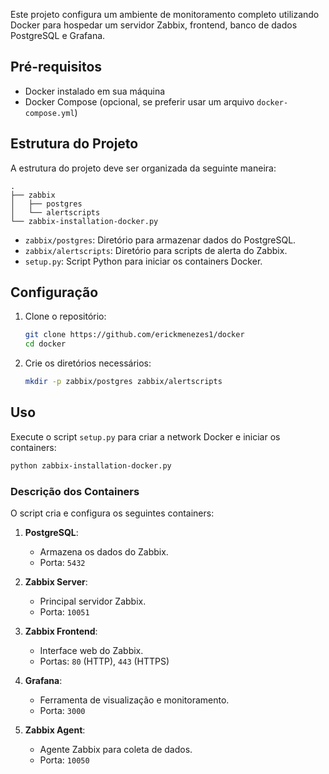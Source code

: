 Este projeto configura um ambiente de monitoramento completo utilizando Docker para hospedar um servidor Zabbix, frontend, banco de dados PostgreSQL e Grafana.

## Pré-requisitos

- Docker instalado em sua máquina
- Docker Compose (opcional, se preferir usar um arquivo `docker-compose.yml`)

## Estrutura do Projeto

A estrutura do projeto deve ser organizada da seguinte maneira:

```
.
├── zabbix
│   ├── postgres
│   └── alertscripts
└── zabbix-installation-docker.py
```

- `zabbix/postgres`: Diretório para armazenar dados do PostgreSQL.
- `zabbix/alertscripts`: Diretório para scripts de alerta do Zabbix.
- `setup.py`: Script Python para iniciar os containers Docker.

## Configuração

1. Clone o repositório:

   ```bash
   git clone https://github.com/erickmenezes1/docker
   cd docker
   ```

2. Crie os diretórios necessários:

   ```bash
   mkdir -p zabbix/postgres zabbix/alertscripts
   ```

## Uso

Execute o script `setup.py` para criar a network Docker e iniciar os containers:

```bash
python zabbix-installation-docker.py
```

### Descrição dos Containers

O script cria e configura os seguintes containers:

1. **PostgreSQL**:
   - Armazena os dados do Zabbix.
   - Porta: `5432`

2. **Zabbix Server**:
   - Principal servidor Zabbix.
   - Porta: `10051`

3. **Zabbix Frontend**:
   - Interface web do Zabbix.
   - Portas: `80` (HTTP), `443` (HTTPS)

4. **Grafana**:
   - Ferramenta de visualização e monitoramento.
   - Porta: `3000`

5. **Zabbix Agent**:
   - Agente Zabbix para coleta de dados.
   - Porta: `10050`
